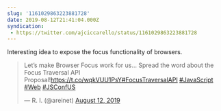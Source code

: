 ```yaml
---
slug: '1161029863223881728'
date: 2019-08-12T21:41:04.000Z
syndication:
 - https://twitter.com/ajciccarello/status/1161029863223881728
---
```


Interesting idea to expose the focus functionality of browsers. <blockquote class="twitter-tweet"><p lang="en" dir="ltr">Let’s make Browser Focus work for us… Spread the word about the Focus Traversal API Proposal!<a href="https://t.co/wqkVUU1PsY">https://t.co/wqkVUU1PsY</a><a href="https://twitter.com/hashtag/FocusTraversalAPI?src=hash&amp;ref_src=twsrc%5Etfw">#FocusTraversalAPI</a> <a href="https://twitter.com/hashtag/JavaScript?src=hash&amp;ref_src=twsrc%5Etfw">#JavaScript</a> <a href="https://twitter.com/hashtag/Web?src=hash&amp;ref_src=twsrc%5Etfw">#Web</a> <a href="https://twitter.com/hashtag/JSConfUS?src=hash&amp;ref_src=twsrc%5Etfw">#JSConfUS</a></p>&mdash; R. I. (@areinet) <a href="https://twitter.com/areinet/status/1161029439402078208?ref_src=twsrc%5Etfw">August 12, 2019</a></blockquote>


<script async src="https://platform.twitter.com/widgets.js" charset="utf-8"></script>
